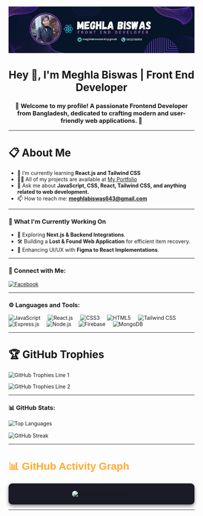 ![Profile Banner](https://github.com/MeghlaB/MeghlaB/blob/main/githubBanner.jpg) 


<h1 align="center">Hey 👋, I'm Meghla Biswas | Front End Developer</h1>
<h3 align="center">🌟 Welcome to my profile! A passionate Frontend Developer from Bangladesh, dedicated to crafting modern and user-friendly web applications. 🚀</h3>

---

<h1 align="left">📋 About Me</h1>

- 🌱 I’m currently learning **React.js and Tailwind CSS**  
- 👨‍💻 All of my projects are available at [My Portfolio](https://profound-rolypoly-501568.netlify.app/)  
- 💬 Ask me about **JavaScript, CSS, React, Tailwind CSS, and anything related to web development.**  
- 📫 How to reach me: **meghlabiswas643@gmail.com**

---
### 🚀 **What I'm Currently Working On**  
- 🌱 Exploring **Next.js & Backend Integrations**.  
- 🛠 Building a **Lost & Found Web Application** for efficient item recovery.  
- 🎨 Enhancing UI/UX with **Figma to React Implementations**.
  
 ---

<h3 align="left">🔗 Connect with Me:</h3>
<p align="left">
  <a href="https://www.facebook.com/onu.biswas.166205" target="blank">
    <img align="center" src="https://raw.githubusercontent.com/rahuldkjain/github-profile-readme-generator/master/src/images/icons/Social/facebook.svg" alt="Facebook" height="30" width="40" />
  </a>
</p>

---

<h3 align="left">⚙️ Languages and Tools:</h3>
<p align="left"> 
  <img src="https://cdn.jsdelivr.net/gh/devicons/devicon/icons/javascript/javascript-original.svg" height="40" alt="JavaScript" />
  <img width="12" />
  <img src="https://cdn.jsdelivr.net/gh/devicons/devicon/icons/react/react-original.svg" height="40" alt="React.js" />
  <img width="12" />
  <img src="https://cdn.jsdelivr.net/gh/devicons/devicon/icons/css3/css3-original.svg" height="40" alt="CSS3" />
  <img width="12" />
  <img src="https://cdn.jsdelivr.net/gh/devicons/devicon/icons/html5/html5-original.svg" height="40" alt="HTML5" />
  <img width="12" />
  <img src="https://www.vectorlogo.zone/logos/tailwindcss/tailwindcss-icon.svg" height="40" alt="Tailwind CSS" />
  <img width="12" />
  <img src="https://cdn.jsdelivr.net/gh/devicons/devicon/icons/express/express-original.svg" height="40" alt="Express.js" />
  <img width="12" />
  <img src="https://cdn.jsdelivr.net/gh/devicons/devicon/icons/nodejs/nodejs-original.svg" height="40" alt="Node.js" />
  <img width="12" />
  <img src="https://cdn.jsdelivr.net/gh/devicons/devicon/icons/firebase/firebase-plain.svg" height="40" alt="Firebase" />
  <img width="12" />
  <img src="https://cdn.jsdelivr.net/gh/devicons/devicon/icons/mongodb/mongodb-original.svg" height="40" alt="MongoDB" />
</p>

---

<h1 align="left">🏆 GitHub Trophies</h1>
<p align="left">
  <img src="https://github-profile-trophy.vercel.app/?username=meghlab&theme=onedark&no-frame=true&margin-w=15&margin-h=15&row=1&column=3" alt="GitHub Trophies Line 1" />
</p>
<p align="left">
  <img src="https://github-profile-trophy.vercel.app/?username=meghlab&theme=onedark&no-frame=true&margin-w=15&margin-h=15&row=2&column=3" alt="GitHub Trophies Line 2" />
</p>


---

<h3 align="left">📊 GitHub Stats:</h3>


<p>
  <img align="center" src="https://github-readme-stats.vercel.app/api/top-langs?username=meghlab&show_icons=true&locale=en&layout=compact&theme=radical" alt="Top Languages" />
</p>

<div>
    <img  align="center" src="https://nirzak-streak-stats.vercel.app/?user=meghlab&theme=dark" alt="GitHub Streak" />
</div>


---

<h1 align="left" style="color: #FFAA33; font-family: Arial, sans-serif;">📊 GitHub Activity Graph</h1>
<div align="center" style="background-color: #1A1B27; border-radius: 10px; padding: 20px; box-shadow: 0 4px 10px rgba(0, 0, 0, 0.5);">
  <img 
    src="https://github-readme-activity-graph.vercel.app/graph?username=MeghlaB&theme=tokyo-night" 
    alt="GitHub Activity Graph" 
    style="border-radius: 10px; max-width: 100%; height: auto;"
  />
</div>


---





